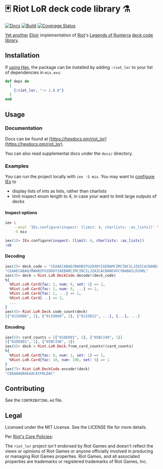 # 🃏 Riot LoR deck code library ⚗️

[![Docs](https://img.shields.io/badge/hex-docs-7851a9?logo=elixir)](https://hexdocs.pm/riot_lor)
[![Build](https://github.com/ed-flanagan/riot_lor/actions/workflows/ci.yaml/badge.svg)](https://github.com/ed-flanagan/riot_lor/actions/workflows/ci.yaml)
[![Coverage Status](https://coveralls.io/repos/github/ed-flanagan/riot_lor/badge.svg?branch=main)](https://coveralls.io/github/ed-flanagan/riot_lor?branch=main)

[Yet another](https://github.com/petter-kaspersen/lor-deck-codes-elixir)
[Elixir](https://elixir-lang.org/)
implementation of
[Riot](https://www.riotgames.com/en)'s
[Legends of Runterra](https://playruneterra.com/en-us/)
[deck code library](https://github.com/RiotGames/LoRDeckCodes).

## Installation

If [using Hex](https://hex.pm/docs/usage), the package can be installed
by adding `:riot_lor` to your list of dependencies in `mix.exs`:

```elixir
def deps do
  [
    {:riot_lor, "~> 1.0.0"}
  ]
end
```

## Usage

### Documentation

Docs can be found at
[https://hexdocs.pm/riot_lor](https://hexdocs.pm/riot_lor).

You can also read supplemental docs under the `docs/` directory.

### Examples

You can run the project locally with `iex -S mix`.
You may want to
[configure IEx](https://hexdocs.pm/elixir/1.12/Inspect.Opts.html) to
* display lists of ints as lists, rather than charlists
* limit inspect enum length to 4, in case your want to limit large outputs of decks

#### Inspect options

```sh
iex \
	--eval 'IEx.configure(inspect: [limit: 4, charlists: :as_lists])' \
	-S mix
```

```elixir
iex(1)> IEx.configure(inspect: [limit: 4, charlists: :as_lists])
:ok
```

#### Decoding

```elixir
iex(2)> deck_code = "CEAAECABAQJRWHBIFU2DOOYIAEBAMCIMCINCILJZAICACBANE4VCYBABAILR2HRL"
"CEAAECABAQJRWHBIFU2DOOYIAEBAMCIMCINCILJZAICACBANE4VCYBABAILR2HRL"
iex(3)> deck = Riot.LoR.DeckCode.decode!(deck_code)
%{
  %Riot.LoR.Card{fac: 2, num: 6, set: 1} => 2,
  %Riot.LoR.Card{fac: 2, num: 9, ...} => 2,
  %Riot.LoR.Card{fac: 2, ...} => 2,
  %Riot.LoR.Card{...} => 2,
  ...
}
iex(4)> Riot.LoR.Deck.code_count(deck)
[{"01IO006", 2}, {"01IO009", 2}, {"01IO012", ...}, {...}, ...]
```

#### Encoding

```elixir
iex(5)> card_counts = [{"01DE001", 1}, {"05BC198", 1}]
[{"01DE001", 1}, {"05BC198", 1}]
iex(6)> deck = Riot.LoR.Deck.from_card_counts!(card_counts)
%{
  %Riot.LoR.Card{fac: 0, num: 1, set: 1} => 1,
  %Riot.LoR.Card{fac: 10, num: 198, set: 5} => 1
}
iex(7)> Riot.LoR.DeckCode.encode!(deck)
"CQAAAAQBAEAACAIFBLDAC"
```

## Contributing

See the `CONTRIBUTING.md` file.

## Legal

Licensed under the MIT License. See the LICENSE file for more details.

Per [Riot's Core Policies](https://developer.riotgames.com/policies/general#_core-policies):

The `riot_lor` project isn't endorsed by Riot Games and doesn't reflect the
views or opinions of Riot Games or anyone officially involved in producing or
managing Riot Games properties. Riot Games, and all associated properties are
trademarks or registered trademarks of Riot Games, Inc.

